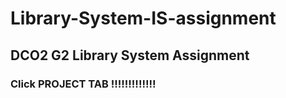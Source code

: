 # Library-System-IS-assignment
## DCO2 G2 Library System Assignment

### Click PROJECT TAB !!!!!!!!!!!!!
